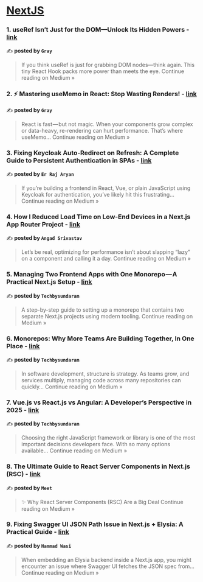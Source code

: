 
<h1><a href=https://medium.com/tag/nextjs/recommended target="_blank" rel="noopener noreferrer">NextJS</a></h1>
<h3>1.  useRef Isn’t Just for the DOM—Unlock Its Hidden Powers - <a href="https://graydragneel.medium.com/useref-isnt-just-for-the-dom-unlock-its-hidden-powers-f04431d21cd7?source=rss------nextjs-5" target="_blank" rel="noopener noreferrer">link</a></h3>

✍️ **posted by `Gray`**

<blockquote>If you think useRef is just for grabbing DOM nodes—think again. This tiny React Hook packs more power than meets the eye.
Continue reading on Medium »</blockquote>

<h3>2. ⚡ Mastering useMemo in React: Stop Wasting Renders! - <a href="https://graydragneel.medium.com/mastering-usememo-in-react-stop-wasting-renders-ca3f8b91a563?source=rss------nextjs-5" target="_blank" rel="noopener noreferrer">link</a></h3>

✍️ **posted by `Gray`**

<blockquote>React is fast — but not magic. When your components grow complex or data-heavy, re-rendering can hurt performance. That’s where useMemo…
Continue reading on Medium »</blockquote>

<h3>3.  Fixing Keycloak Auto-Redirect on Refresh: A Complete Guide to Persistent Authentication in SPAs - <a href="https://er-raj-aryan.medium.com/fixing-keycloak-auto-redirect-on-refresh-a-complete-guide-to-persistent-authentication-in-spas-8f0688f074d5?source=rss------nextjs-5" target="_blank" rel="noopener noreferrer">link</a></h3>

✍️ **posted by `Er Raj Aryan`**

<blockquote>If you’re building a frontend in React, Vue, or plain JavaScript using Keycloak for authentication, you’ve likely hit this frustrating…
Continue reading on Medium »</blockquote>

<h3>4. How I Reduced Load Time on Low-End Devices in a Next.js App Router Project - <a href="https://devangad.medium.com/how-i-reduced-load-time-on-low-end-devices-in-a-next-js-app-router-project-0b754ea2c6fe?source=rss------nextjs-5" target="_blank" rel="noopener noreferrer">link</a></h3>

✍️ **posted by `Angad Srivastav`**

<blockquote>Let’s be real, optimizing for performance isn’t about slapping “lazy” on a component and calling it a day.
Continue reading on Medium »</blockquote>

<h3>5.  Managing Two Frontend Apps with One Monorepo — A Practical Next.js Setup - <a href="https://medium.com/@techbysundaram/managing-two-frontend-apps-with-one-monorepo-a-practical-next-js-setup-b518cf390d24?source=rss------nextjs-5" target="_blank" rel="noopener noreferrer">link</a></h3>

✍️ **posted by `Techbysundaram`**

<blockquote>A step-by-step guide to setting up a monorepo that contains two separate Next.js projects using modern tooling.
Continue reading on Medium »</blockquote>

<h3>6. Monorepos: Why More Teams Are Building Together, In One Place - <a href="https://medium.com/@techbysundaram/monorepos-why-more-teams-are-building-together-in-one-place-9774d124c9a3?source=rss------nextjs-5" target="_blank" rel="noopener noreferrer">link</a></h3>

✍️ **posted by `Techbysundaram`**

<blockquote>In software development, structure is strategy. As teams grow, and services multiply, managing code across many repositories can quickly…
Continue reading on Medium »</blockquote>

<h3>7. Vue.js vs React.js vs Angular: A Developer’s Perspective in 2025 - <a href="https://medium.com/@techbysundaram/vue-js-vs-react-js-vs-angular-a-developers-perspective-in-2025-f655db5afea7?source=rss------nextjs-5" target="_blank" rel="noopener noreferrer">link</a></h3>

✍️ **posted by `Techbysundaram`**

<blockquote>Choosing the right JavaScript framework or library is one of the most important decisions developers face. With so many options available…
Continue reading on Medium »</blockquote>

<h3>8.  The Ultimate Guide to React Server Components in Next.js (RSC) - <a href="https://meetpan1048.medium.com/the-ultimate-guide-to-react-server-components-in-next-js-rsc-7cbd8db33b63?source=rss------nextjs-5" target="_blank" rel="noopener noreferrer">link</a></h3>

✍️ **posted by `Meet`**

<blockquote>✨ Why React Server Components (RSC) Are a Big Deal
Continue reading on Medium »</blockquote>

<h3>9. Fixing Swagger UI JSON Path Issue in Next.js + Elysia: A Practical Guide - <a href="https://medium.com/@hammadwasi/fixing-swagger-ui-json-path-issue-in-next-js-elysia-a-practical-guide-2569ea99ed94?source=rss------nextjs-5" target="_blank" rel="noopener noreferrer">link</a></h3>

✍️ **posted by `Hammad Wasi`**

<blockquote>When embedding an Elysia backend inside a Next.js app, you might encounter an issue where Swagger UI fetches the JSON spec from…
Continue reading on Medium »</blockquote>

